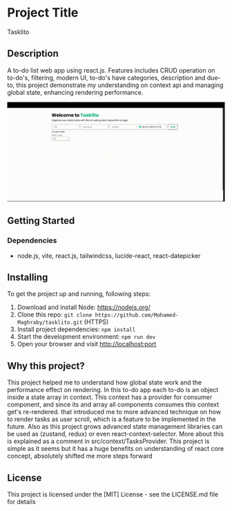 # Project Title

Tasklito

## Description

A to-do list web app using react.js. Features includes CRUD operation on to-do's, filtering, modern UI, to-do's have categories, description and due-to, this project demonstrate my understanding on context api and managing global state, enhancing rendering performance.

![demo](./public/tasklito-demo.gif)

## Getting Started

### Dependencies

- node.js, vite, react.js, tailwindcss, lucide-react, react-datepicker

## Installing

To get the project up and running, following steps:

1. Download and install Node: <https://nodejs.org/>
2. Clone this repo: `git clone https://github.com/Mohamed-Maghraby/tasklito.git` (HTTPS)
3. Install project dependencies: `npm install`
4. Start the development environment: `npm run dev`
5. Open your browser and visit <http://localhost:port>

## Why this project?

This project helped me to understand how global state work and the performance effect on rendering. In this to-do app each to-do is an object
inside a state array in context. This context has a provider for consumer component, and since its and array all components consumes this context
get's re-rendered. that introduced me to more advanced technique on how to render tasks as user scroll, which is a feature to be implemented in
the future. Also as this project grows advanced state management libraries can be used as (zustand, redux) or even react-context-selector.
More about this is explained as a comment in src/context/TasksProvider.
This project is simple as it seems but it has a huge benefits on understanding of react core concept, absolutely shifted me more steps forward

## License

This project is licensed under the [MIT] License - see the LICENSE.md file for details
